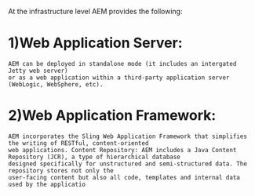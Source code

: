 At the infrastructure level AEM provides the following:
    
1)Web Application Server: 
=========================
    
    AEM can be deployed in standalone mode (it includes an intergated Jetty web server) 
    or as a web application within a third-party application server (WebLogic, WebSphere, etc).
   
   
2)Web Application Framework: 
=============================
    AEM incorporates the Sling Web Application Framework that simplifies the writing of RESTful, content-oriented 
    web applications. Content Repository: AEM includes a Java Content Repository (JCR), a type of hierarchical database
    designed specifically for unstructured and semi-structured data. The repository stores not only the 
    user-facing content but also all code, templates and internal data used by the applicatio
